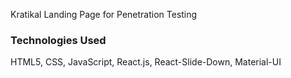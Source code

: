 Kratikal Landing Page for Penetration Testing

### Technologies Used

HTML5, CSS, JavaScript, React.js, React-Slide-Down, Material-UI
